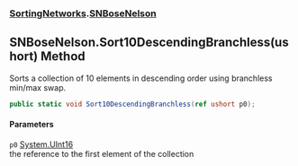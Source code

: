 ### [SortingNetworks](./SortingNetworks.md 'SortingNetworks').[SNBoseNelson](./SortingNetworks-SNBoseNelson.md 'SortingNetworks.SNBoseNelson')
## SNBoseNelson.Sort10DescendingBranchless(ushort) Method
Sorts a collection of 10 elements in descending order using branchless min/max swap.  
```csharp
public static void Sort10DescendingBranchless(ref ushort p0);
```
#### Parameters
<a name='SortingNetworks-SNBoseNelson-Sort10DescendingBranchless(ushort)-p0'></a>
`p0` [System.UInt16](https://docs.microsoft.com/en-us/dotnet/api/System.UInt16 'System.UInt16')  
the reference to the first element of the collection  
  
